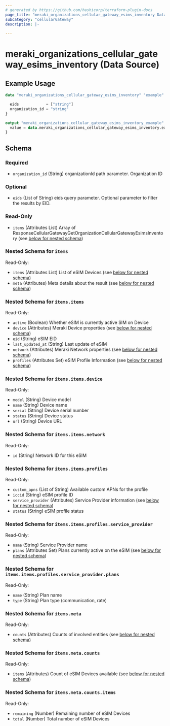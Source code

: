 ```yaml
---
# generated by https://github.com/hashicorp/terraform-plugin-docs
page_title: "meraki_organizations_cellular_gateway_esims_inventory Data Source - terraform-provider-meraki"
subcategory: "cellularGateway"
description: |-
  
---
```


# meraki_organizations_cellular_gateway_esims_inventory (Data Source)



## Example Usage

```terraform
data "meraki_organizations_cellular_gateway_esims_inventory" "example" {

  eids            = ["string"]
  organization_id = "string"
}

output "meraki_organizations_cellular_gateway_esims_inventory_example" {
  value = data.meraki_organizations_cellular_gateway_esims_inventory.example.items
}
```

<!-- schema generated by tfplugindocs -->
## Schema

### Required

- `organization_id` (String) organizationId path parameter. Organization ID

### Optional

- `eids` (List of String) eids query parameter. Optional parameter to filter the results by EID.

### Read-Only

- `items` (Attributes List) Array of ResponseCellularGatewayGetOrganizationCellularGatewayEsimsInventory (see [below for nested schema](#nestedatt--items))

<a id="nestedatt--items"></a>
### Nested Schema for `items`

Read-Only:

- `items` (Attributes List) List of eSIM Devices (see [below for nested schema](#nestedatt--items--items))
- `meta` (Attributes) Meta details about the result (see [below for nested schema](#nestedatt--items--meta))

<a id="nestedatt--items--items"></a>
### Nested Schema for `items.items`

Read-Only:

- `active` (Boolean) Whether eSIM is currently active SIM on Device
- `device` (Attributes) Meraki Device properties (see [below for nested schema](#nestedatt--items--items--device))
- `eid` (String) eSIM EID
- `last_updated_at` (String) Last update of eSIM
- `network` (Attributes) Meraki Network properties (see [below for nested schema](#nestedatt--items--items--network))
- `profiles` (Attributes Set) eSIM Profile Information (see [below for nested schema](#nestedatt--items--items--profiles))

<a id="nestedatt--items--items--device"></a>
### Nested Schema for `items.items.device`

Read-Only:

- `model` (String) Device model
- `name` (String) Device name
- `serial` (String) Device serial number
- `status` (String) Device status
- `url` (String) Device URL


<a id="nestedatt--items--items--network"></a>
### Nested Schema for `items.items.network`

Read-Only:

- `id` (String) Network ID for this eSIM


<a id="nestedatt--items--items--profiles"></a>
### Nested Schema for `items.items.profiles`

Read-Only:

- `custom_apns` (List of String) Available custom APNs for the profile
- `iccid` (String) eSIM profile ID
- `service_provider` (Attributes) Service Provider information (see [below for nested schema](#nestedatt--items--items--profiles--service_provider))
- `status` (String) eSIM profile status

<a id="nestedatt--items--items--profiles--service_provider"></a>
### Nested Schema for `items.items.profiles.service_provider`

Read-Only:

- `name` (String) Service Provider name
- `plans` (Attributes Set) Plans currently active on the eSIM (see [below for nested schema](#nestedatt--items--items--profiles--service_provider--plans))

<a id="nestedatt--items--items--profiles--service_provider--plans"></a>
### Nested Schema for `items.items.profiles.service_provider.plans`

Read-Only:

- `name` (String) Plan name
- `type` (String) Plan type (communication, rate)





<a id="nestedatt--items--meta"></a>
### Nested Schema for `items.meta`

Read-Only:

- `counts` (Attributes) Counts of involved entities (see [below for nested schema](#nestedatt--items--meta--counts))

<a id="nestedatt--items--meta--counts"></a>
### Nested Schema for `items.meta.counts`

Read-Only:

- `items` (Attributes) Count of eSIM Devices available (see [below for nested schema](#nestedatt--items--meta--counts--items))

<a id="nestedatt--items--meta--counts--items"></a>
### Nested Schema for `items.meta.counts.items`

Read-Only:

- `remaining` (Number) Remaining number of eSIM Devices
- `total` (Number) Total number of eSIM Devices
